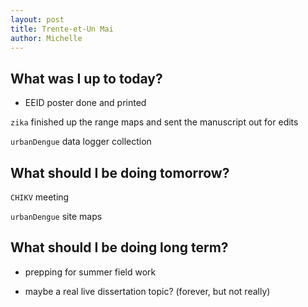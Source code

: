 ```yaml
---
layout: post
title: Trente-et-Un Mai
author: Michelle
---
```


## What was I up to today?

* EEID poster done and printed

`zika` finished up the range maps and sent the manuscript out for edits

`urbanDengue` data logger collection

## What should I be doing tomorrow?

`CHIKV` meeting

`urbanDengue` site maps

## What should I be doing long term?

* prepping for summer field work 

* maybe a real live dissertation topic? (forever, but not really)

<i class="fa fa-code" style="color:green"> </i>




